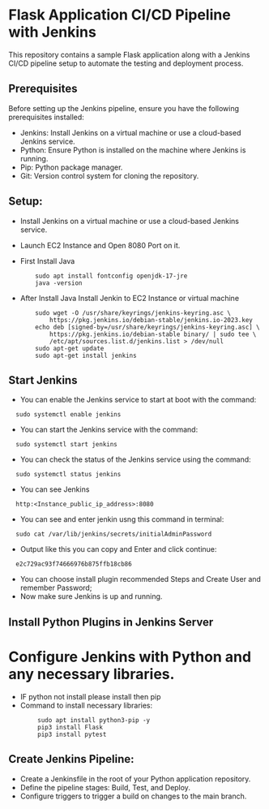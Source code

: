 # Flask Application CI/CD Pipeline with Jenkins

This repository contains a sample Flask application along with a Jenkins CI/CD pipeline setup to automate the testing and deployment process.

## Prerequisites

Before setting up the Jenkins pipeline, ensure you have the following prerequisites installed:

- Jenkins: Install Jenkins on a virtual machine or use a cloud-based Jenkins service.
- Python: Ensure Python is installed on the machine where Jenkins is running.
- Pip: Python package manager.
- Git: Version control system for cloning the repository.

## Setup:
- Install Jenkins on a virtual machine or use a cloud-based Jenkins service.	
- Launch EC2 Instance and Open 8080 Port on it.	
- First Install Java
	```	sudo apt update
		sudo apt install fontconfig openjdk-17-jre
		java -version
	```
		
- After Install Java Install Jenkin to EC2 Instance or virtual machine
	```
		sudo wget -O /usr/share/keyrings/jenkins-keyring.asc \
			https://pkg.jenkins.io/debian-stable/jenkins.io-2023.key
		echo deb [signed-by=/usr/share/keyrings/jenkins-keyring.asc] \
			https://pkg.jenkins.io/debian-stable binary/ | sudo tee \
			/etc/apt/sources.list.d/jenkins.list > /dev/null
		sudo apt-get update
		sudo apt-get install jenkins
	```

## Start Jenkins

- You can enable the Jenkins service to start at boot with the command:
```
  sudo systemctl enable jenkins
```
- You can start the Jenkins service with the command:
```
  sudo systemctl start jenkins
```
- You can check the status of the Jenkins service using the command:
```
  sudo systemctl status jenkins
```
- You can see Jenkins 
```
  http:<Instance_public_ip_address>:8080
```
- You can see and enter jenkin usng this command in terminal:
```
  sudo cat /var/lib/jenkins/secrets/initialAdminPassword
```
- Output like this you can copy and Enter and click continue:
```
  e2c729ac93f74666976b875ffb18cb86
```
- You can choose install plugin recommended Steps and Create User and remember Password;
- Now make sure Jenkins is up and running.

## Install Python Plugins in Jenkins Server
# Configure Jenkins with Python and any necessary libraries.
- IF python not install please install then pip
- Command to install necessary libraries:
```
		sudo apt install python3-pip -y
		pip3 install Flask
		pip3 install pytest
```

## Create Jenkins Pipeline:
- Create a Jenkinsfile in the root of your Python application repository.
- Define the pipeline stages: Build, Test, and Deploy.
- Configure triggers to trigger a build on changes to the main branch.
